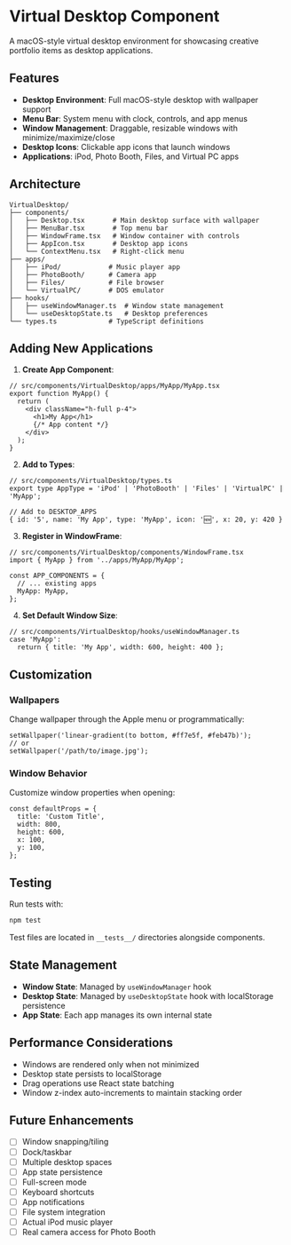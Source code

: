 # Virtual Desktop Component

A macOS-style virtual desktop environment for showcasing creative portfolio items as desktop applications.

## Features

- **Desktop Environment**: Full macOS-style desktop with wallpaper support
- **Menu Bar**: System menu with clock, controls, and app menus
- **Window Management**: Draggable, resizable windows with minimize/maximize/close
- **Desktop Icons**: Clickable app icons that launch windows
- **Applications**: iPod, Photo Booth, Files, and Virtual PC apps

## Architecture

```
VirtualDesktop/
├── components/
│   ├── Desktop.tsx       # Main desktop surface with wallpaper
│   ├── MenuBar.tsx       # Top menu bar
│   ├── WindowFrame.tsx   # Window container with controls
│   ├── AppIcon.tsx       # Desktop app icons
│   └── ContextMenu.tsx   # Right-click menu
├── apps/
│   ├── iPod/            # Music player app
│   ├── PhotoBooth/      # Camera app
│   ├── Files/           # File browser
│   └── VirtualPC/       # DOS emulator
├── hooks/
│   ├── useWindowManager.ts  # Window state management
│   └── useDesktopState.ts   # Desktop preferences
└── types.ts             # TypeScript definitions
```

## Adding New Applications

1. **Create App Component**:
```tsx
// src/components/VirtualDesktop/apps/MyApp/MyApp.tsx
export function MyApp() {
  return (
    <div className="h-full p-4">
      <h1>My App</h1>
      {/* App content */}
    </div>
  );
}
```

2. **Add to Types**:
```tsx
// src/components/VirtualDesktop/types.ts
export type AppType = 'iPod' | 'PhotoBooth' | 'Files' | 'VirtualPC' | 'MyApp';

// Add to DESKTOP_APPS
{ id: '5', name: 'My App', type: 'MyApp', icon: '🆕', x: 20, y: 420 }
```

3. **Register in WindowFrame**:
```tsx
// src/components/VirtualDesktop/components/WindowFrame.tsx
import { MyApp } from '../apps/MyApp/MyApp';

const APP_COMPONENTS = {
  // ... existing apps
  MyApp: MyApp,
};
```

4. **Set Default Window Size**:
```tsx
// src/components/VirtualDesktop/hooks/useWindowManager.ts
case 'MyApp':
  return { title: 'My App', width: 600, height: 400 };
```

## Customization

### Wallpapers
Change wallpaper through the Apple menu or programmatically:
```tsx
setWallpaper('linear-gradient(to bottom, #ff7e5f, #feb47b)');
// or
setWallpaper('/path/to/image.jpg');
```

### Window Behavior
Customize window properties when opening:
```tsx
const defaultProps = {
  title: 'Custom Title',
  width: 800,
  height: 600,
  x: 100,
  y: 100,
};
```

## Testing

Run tests with:
```bash
npm test
```

Test files are located in `__tests__/` directories alongside components.

## State Management

- **Window State**: Managed by `useWindowManager` hook
- **Desktop State**: Managed by `useDesktopState` hook with localStorage persistence
- **App State**: Each app manages its own internal state

## Performance Considerations

- Windows are rendered only when not minimized
- Desktop state persists to localStorage
- Drag operations use React state batching
- Window z-index auto-increments to maintain stacking order

## Future Enhancements

- [ ] Window snapping/tiling
- [ ] Dock/taskbar
- [ ] Multiple desktop spaces
- [ ] App state persistence
- [ ] Full-screen mode
- [ ] Keyboard shortcuts
- [ ] App notifications
- [ ] File system integration
- [ ] Actual iPod music player
- [ ] Real camera access for Photo Booth